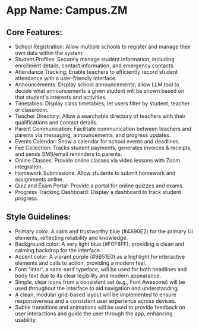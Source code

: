 # **App Name**: Campus.ZM

## Core Features:

- School Registration: Allow multiple schools to register and manage their own data within the system.
- Student Profiles: Securely manage student information, including enrollment details, contact information, and emergency contacts.
- Attendance Tracking: Enable teachers to efficiently record student attendance with a user-friendly interface.
- Announcements: Display school announcements; allow LLM tool to decide what announcements a given student will be shown based on that student's interests and activities.
- Timetables: Display class timetables; let users filter by student, teacher or classroom.
- Teacher Directory: Allow a searchable directory of teachers with their qualifications and contact details.
- Parent Communication: Facilitate communication between teachers and parents via messaging, announcements, and progress updates.
- Events Calendar: Show a calendar for school events and deadlines.
- Fee Collection: Tracks student payments, generates invoices & receipts, and sends SMS/email reminders to parents.
- Online Classes: Provide online classes via video lessons with Zoom integration.
- Homework Submissions: Allow students to submit homework and assignments online.
- Quiz and Exam Portal: Provide a portal for online quizzes and exams.
- Progress Tracking Dashboard: Display a dashboard to track student progress.

## Style Guidelines:

- Primary color: A calm and trustworthy blue (#4A90E2) for the primary UI elements, reflecting reliability and knowledge.
- Background color: A very light blue (#F0F8FF), providing a clean and calming backdrop for the interface.
- Accent color: A vibrant purple (#9B51E0) as a highlight for interactive elements and calls to action, providing a modern feel.
- Font: 'Inter', a sans-serif typeface, will be used for both headlines and body text due to its clear legibility and modern appearance.
- Simple, clear icons from a consistent set (e.g., Font Awesome) will be used throughout the interface to aid navigation and understanding.
- A clean, modular grid-based layout will be implemented to ensure responsiveness and a consistent user experience across devices.
- Subtle transitions and animations will be used to provide feedback on user interactions and guide the user through the app, enhancing usability.